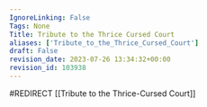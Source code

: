 ```yaml
---
IgnoreLinking: False
Tags: None
Title: Tribute to the Thrice Cursed Court
aliases: ['Tribute_to_the_Thrice_Cursed_Court']
draft: False
revision_date: 2023-07-26 13:34:32+00:00
revision_id: 103938
---
```


#REDIRECT [[Tribute to the Thrice-Cursed Court]]